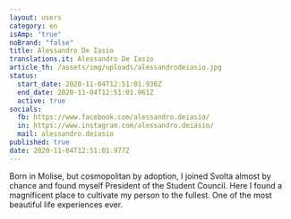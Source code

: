 ```yaml
---
layout: users
category: en
isAmp: "true"
noBrand: "false"
title: Alessandro De Iasio
translations.it: Alessandro De Iasio
article_th: /assets/img/uploads/alessandrodeiasio.jpg
status:
  start_date: 2020-11-04T12:51:01.936Z
  end_date: 2020-11-04T12:51:01.961Z
  active: true
socials:
  fb: https://www.facebook.com/alessandro.deiasio/
  in: https://www.instagram.com/alessandro.deiasio/
  mail: alessandro.deiasio
published: true
date: 2020-11-04T12:51:01.977Z
---
```

Born in Molise, but cosmopolitan by adoption, I joined Svolta almost by chance and found myself President of the Student Council. Here I found a magnificent place to cultivate my person to the fullest. One of the most beautiful life experiences ever.